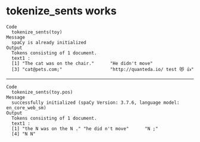 # tokenize_sents works

    Code
      tokenize_sents(toy)
    Message
      spaCy is already initialized
    Output
      Tokens consisting of 1 document.
      text1 :
      [1] "The cat was on the chair."      "He didn't move"                
      [3] "cat@pets.com;"                  "http://quanteda.io/ test 😻 👍"
      

---

    Code
      tokenize_sents(toy.pos)
    Message
      successfully initialized (spaCy Version: 3.7.6, language model: en_core_web_sm)
    Output
      Tokens consisting of 1 document.
      text1 :
      [1] "the N was on the N ." "he did n't move"      "N ;"                 
      [4] "N N"                 
      

